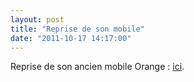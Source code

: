 ```yaml
---
layout: post
title: "Reprise de son mobile"
date: "2011-10-17 14:17:00"
---
```

Reprise de son ancien mobile Orange : <a href="http://www.agir-reflexesverts.orange.fr/recycler-equipements.html">ici</a>.
